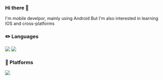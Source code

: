 ### Hi there 👋
I'm mobile develpor, mainly using Android
But I'm also interested in learning IOS and cross-platforms


### ✏️ Languages
<p>
  <img src="https://img.shields.io/badge/Java-FF2121?style=flat-square&logo=Java&logoColor=white"/>
  <img src="https://img.shields.io/badge/Kotlin-000000?style=flat-square&logo=Kotlin&logoColor=7F52FF"/> 
</p>

### 🚉 Platforms
<p>
  <img src="https://img.shields.io/badge/Android-3DDC84?style=flat-square&logo=Android&logoColor=white"/>
</p>



<!--
**creativeduck/creativeduck** is a ✨ _special_ ✨ repository because its `README.md` (this file) appears on your GitHub profile.

Here are some ideas to get you started:

- 🔭 I’m currently working on ...
- 🌱 I’m currently learning ...
- 👯 I’m looking to collaborate on ...
- 🤔 I’m looking for help with ...
- 💬 Ask me about ...
- 📫 How to reach me: ...
- 😄 Pronouns: ...
- ⚡ Fun fact: ...
-->
